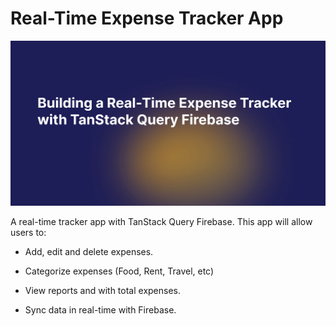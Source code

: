 # Real-Time Expense Tracker App

![alt text](.github/building-a-real-time-expense-tracker-with-tansack-query-firebase.png)

A real-time tracker app with TanStack Query Firebase. This app will allow users to:

- Add, edit and delete expenses.

- Categorize expenses (Food, Rent, Travel, etc)

- View reports and with total expenses.

- Sync data in real-time with Firebase. 